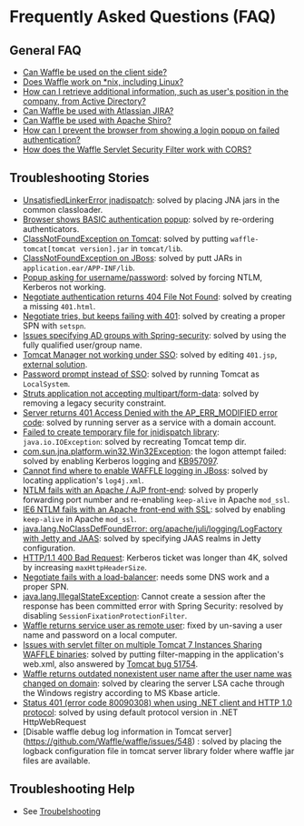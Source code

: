 Frequently Asked Questions (FAQ)
=================================


General FAQ
-----------

* [Can Waffle be used on the client side?](faq/ClientSide.md)
* [Does Waffle work on *nix, including Linux?](faq/DoesWaffleWorkOnLinux.md)
* [How can I retrieve additional information, such as user's position in the company, from Active Directory?](faq/AdditionalActiveDirectoryInfo.md)
* [Can Waffle be used with Atlassian JIRA?](faq/AtlassianJIRA.md)
* [Can Waffle be used with Apache Shiro?](faq/waffleShiro.md)
* [How can I prevent the browser from showing a login popup on failed authentication?](faq/ClientSideFailures.md)
* [How does the Waffle Servlet Security Filter work with CORS?](faq/CORS.md)

Troubleshooting Stories
-----------------------

* [UnsatisfiedLinkerError jnadispatch](https://waffle.codeplex.com/Thread/View.aspx?ThreadId=220195): solved by placing JNA jars in the common classloader.
* [Browser shows BASIC authentication popup](https://waffle.codeplex.com/Thread/View.aspx?ThreadId=221324): solved by re-ordering authenticators.
* [ClassNotFoundException on Tomcat](https://waffle.codeplex.com/Thread/View.aspx?ThreadId=223416): solved by putting `waffle-tomcat[tomcat version].jar` in `tomcat/lib`.
* [ClassNotFoundException on JBoss](https://waffle.codeplex.com/discussions/244552): solved by putt JARs in `application.ear/APP-INF/lib`.
* [Popup asking for username/password](https://waffle.codeplex.com/Thread/View.aspx?ThreadId=227969): solved by forcing NTLM, Kerberos not working.
* [Negotiate authentication returns 404 File Not Found](https://waffle.codeplex.com/Thread/View.aspx?ThreadId=223212): solved by creating a missing `401.html`.
* [Negotiate tries, but keeps failing with 401](https://waffle.codeplex.com/discussions/254748): solved by creating a proper SPN with `setspn`.
* [Issues specifying AD groups with Spring-security](https://waffle.codeplex.com/Thread/View.aspx?ThreadId=222735): solved by using the fully qualified user/group name.
* [Tomcat Manager not working under SSO](https://waffle.codeplex.com/Thread/View.aspx?ThreadId=235759): solved by editing `401.jsp`, [external solution](http://code.dblock.org/ShowPost.aspx?id=147).
* [Password prompt instead of SSO](https://waffle.codeplex.com/Thread/View.aspx?ThreadId=236554): solved by running Tomcat as `LocalSystem`.
* [Struts application not accepting multipart/form-data](https://waffle.codeplex.com/Thread/View.aspx?ThreadId=236540): solved by removing a legacy security constraint.
* [Server returns 401 Access Denied with the AP_ERR_MODIFIED error code](https://waffle.codeplex.com/Thread/View.aspx?ThreadId=243106): solved by running server as a service with a domain account.
* [Failed to create temporary file for jnidispatch library](https://waffle.codeplex.com/Thread/View.aspx?ThreadId=243500): `java.io.IOException`: solved by recreating Tomcat temp dir.
* [com.sun.jna.platform.win32.Win32Exception](https://waffle.codeplex.com/Thread/View.aspx?ThreadId=244126): the logon attempt failed: solved by enabling Kerberos logging and [KB957097](https://support.microsoft.com/kb/957097).
* [Cannot find where to enable WAFFLE logging in JBoss](https://waffle.codeplex.com/Thread/View.aspx?ThreadId=244399&ANCHOR#Post560814): solved by locating application's `log4j.xml`.
* [NTLM fails with an Apache / AJP front-end](https://waffle.codeplex.com/Thread/View.aspx?ThreadId=244329): solved by properly forwarding port number and re-enabling `keep-alive` in Apache `mod_ssl`.
* [IE6 NTLM fails with an Apache front-end with SSL](https://waffle.codeplex.com/discussions/267605): solved by enabling `keep-alive` in Apache `mod_ssl`.
* [java.lang.NoClassDefFoundError: org/apache/juli/logging/LogFactory with Jetty and JAAS](https://waffle.codeplex.com/Thread/View.aspx?ThreadId=214211): solved by specifying JAAS realms in Jetty configuration.
* [HTTP/1.1 400 Bad Request](https://waffle.codeplex.com/discussions/222438): Kerberos ticket was longer than 4K, solved by increasing `maxHttpHeaderSize`.
* [Negotiate fails with a load-balancer](https://waffle.codeplex.com/discussions/271250): needs some DNS work and a proper SPN.
* [java.lang.IllegalStateException](https://waffle.codeplex.com/discussions/288877): Cannot create a session after the response has been committed error with Spring Security: resolved by disabling `SessionFixationProtectionFilter`.
* [Waffle returns service user as remote user](https://waffle.codeplex.com/discussions/346411): fixed by un-saving a user name and password on a local computer.
* [Issues with servlet filter on multiple Tomcat 7 Instances Sharing WAFFLE binaries](https://groups.google.com/forum/?fromgroups#!topic/waffle-users/4_K_O7BCn-c): solved by putting filter-mapping in the application's web.xml, also answered by [Tomcat bug 51754](https://issues.apache.org/bugzilla/show_bug.cgi?id=51754#c1).
* [Waffle returns outdated nonexistent user name after the user name was changed on domain](faq/ClearLSACacheToAvoidOutdatedPrincipalNames.md): solved by clearing the server LSA cache through the Windows registry according to MS Kbase article.
* [Status 401 (error code 80090308) when using .NET client and HTTP 1.0 protocol](https://groups.google.com/d/msg/waffle-users/Nisu-m19_nI/HLgaNhfBEw4J): solved by using default protocol version in .NET HttpWebRequest
* [Disable waffle debug log information in Tomcat server] (https://github.com/Waffle/waffle/issues/548) : solved by placing the logback configuration file in tomcat server library folder where waffle jar files are available.


Troubleshooting Help
----------------------

* See [Troubelshooting](https://github.com/dblock/waffle/blob/master/Docs/Troubleshooting.md)
